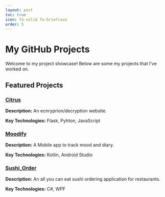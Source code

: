 ```yaml
---
layout: post
toc: true
icon: fa-solid fa-briefcase
order: 5
---
```


# My GitHub Projects

Welcome to my project showcase! Below are some my projects that I’ve worked on.

## Featured Projects 

### [Citrus](https://github.com/vilvee/citrus)
**Description:** An ecnryprion/decryption website.  

**Key Technologies:** Flask, Pyhton, JavaScript


### [Moodify](https://github.com/vilvee/Moodify)
**Description:** A Mobile app to track mood and diary.

**Key Technologies:** Kotlin, Android Studio  
 

### [Sushi_Order](https://github.com/vilvee/All-You-Can-Eat-Sushi-Ordering-App)
**Description:** An all you can eat sushi ordering application for restaurants.

**Key Technologies:** C#, WPF

